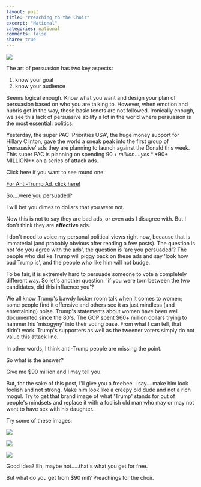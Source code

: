 ```yaml
---
layout: post
title: "Preaching to the Choir"
excerpt: "National"
categories: national
comments: false
share: true
---
```



![](https://artispoliticsisartdotcom.files.wordpress.com/2016/02/image7.jpeg?w=300&h=198)


The art of persuasion has two key aspects: 
1) know your goal 
2) know your audience



Seems logical enough. Know what you want and design your plan of persuasion based on who you are talking to. However, when emotion and hubris get in the way, these basic tenets are not followed. Ironically enough, we see this lack of persuasive ability a lot in the world where persuasion is the most essential: politics.


Yesterday, the super PAC 'Priorities USA', the huge money support for Hillary Clinton, gave the world a sneak peak into the first group of 'persuasive' ads they are planning to launch against the Donald this week. This super PAC is planning on spending $90+ million....yes **$90+ MILLION** on a series of attack ads.

Click here if you want to see round one:

[For Anti-Trump Ad, click here!](http://www.msnbc.com/rachel-maddow/watch/exclusive-sneak-peek-at-new-anti-trump-ads-686936643709)


So....were you persuaded?


I will bet you dimes to dollars that you were not.


Now this is not to say they are bad ads, or even ads I disagree with. But I don't think they are **effective** ads. 

I don't need to voice my personal political views right now, because that is immaterial (and probably obvious after reading a few posts). The question is not 'do you agree with the ads', the question is 'are you persuaded'? The people who dislike Trump will piggy back on these ads and say 'look how bad Trump is', and the people who like him will not budge.

To be fair, it is extremely hard to persuade someone to vote a completely different way. So let's another question: 'if you were torn between the two candidates, did this influence you'? 

We all know Trump's bawdy locker room talk when it comes to women; some people find it offensive and others see it as just mindless (and entertaining) noise. Trump's statements about women have been well documented since the 80's. The GOP spent $60+ million dollars trying to hammer his 'misogyny' into their voting base. From what I can tell, that didn't work. Trump's supporters as well as the tweener voters simply do not value this attack line.

In other words, I think anti-Trump people are missing the point.

So what is the answer?

Give me $90 million and I may tell you.


But, for the sake of this post, I'll give you a freebee. I say....make him look foolish and not strong. Make him look like a creepy old dude and not a rich mogul. Try to get that brand image of what 'Trump' stands for out of people's mindsets and replace it with a foolish old man who may or may not want to have sex with his daughter.

Try some of these images:


![](http://www.satiratribune.com/wp-content/uploads/2015/11/djt-hair.jpg)



![](https://s-media-cache-ak0.pinimg.com/736x/63/3a/28/633a28d68c7ad3f1b5775526f5e09983.jpg)


![](https://pbs.twimg.com/media/COubYWXUEAAmCH6.png)



Good idea? Eh, maybe not.....that's what you get for free. 

But what do you get from $90 mil? Preachings for the choir.





